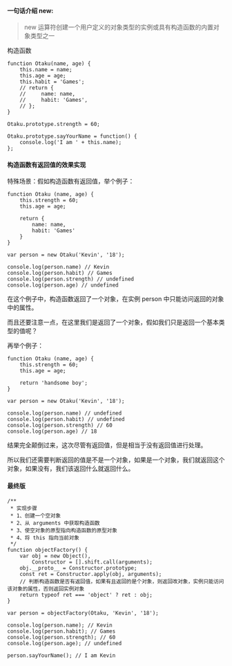 #### 一句话介绍 new: ####
> new 运算符创建一个用户定义的对象类型的实例或具有构造函数的内置对象类型之一

构造函数
```
function Otaku(name, age) {
    this.name = name;
    this.age = age;
    this.habit = 'Games';
    // return {
    //     name: name,
    //     habit: 'Games',
    // };
}

Otaku.prototype.strength = 60;

Otaku.prototype.sayYourName = function() {
    console.log('I am ' + this.name);
};
```

#### 构造函数有返回值的效果实现 ####

特殊场景：假如构造函数有返回值，举个例子：

```
function Otaku (name, age) {
    this.strength = 60;
    this.age = age;

    return {
        name: name,
        habit: 'Games'
    }
}

var person = new Otaku('Kevin', '18');

console.log(person.name) // Kevin
console.log(person.habit) // Games
console.log(person.strength) // undefined
console.log(person.age) // undefined
```


在这个例子中，构造函数返回了一个对象，在实例 person 中只能访问返回的对象中的属性。

而且还要注意一点，在这里我们是返回了一个对象，假如我们只是返回一个基本类型的值呢？

再举个例子：

```
function Otaku (name, age) {
    this.strength = 60;
    this.age = age;

    return 'handsome boy';
}

var person = new Otaku('Kevin', '18');

console.log(person.name) // undefined
console.log(person.habit) // undefined
console.log(person.strength) // 60
console.log(person.age) // 18
```

结果完全颠倒过来，这次尽管有返回值，但是相当于没有返回值进行处理。

所以我们还需要判断返回的值是不是一个对象，如果是一个对象，我们就返回这个对象，如果没有，我们该返回什么就返回什么。

#### 最终版 ####

```
/**
 * 实现步骤
 * 1、创建一个空对象
 * 2、从 arguments 中获取构造函数
 * 3、使空对象的原型指向构造函数的原型对象
 * 4、将 this 指向当前对象
 */
function objectFactory() {
    var obj = new Object(),
        Constructor = [].shift.call(arguments);
    obj.__proto__ = Constructor.prototype;
    const ret = Constructor.apply(obj, arguments);
    // 判断构造函数是否有返回值，如果有且返回的是个对象，则返回改对象，实例只能访问该对象的属性，否则返回实例对象
    return typeof ret === 'object' ? ret : obj;
}

var person = objectFactory(Otaku, 'Kevin', '18');

console.log(person.name); // Kevin
console.log(person.habit); // Games
console.log(person.strength); // 60
console.log(person.age); // undefined

person.sayYourName(); // I am Kevin

```
